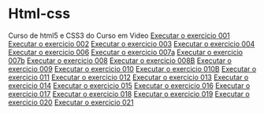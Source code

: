 # Html-css
 Curso de html5 e CSS3 do Curso em Video
<a href= "https://drikasantos89.github.io/Html-css/Exercicios/Ex001/index.html">Executar o exercicio 001</a>
<a href= "https://drikasantos89.github.io/Html-css/Exercicios/Ex002/index.html">Executar o exercicio 002</a>
<a href= "https://drikasantos89.github.io/Html-css/Exercicios/Ex003/index.html">Executar o exercicio 003</a>
<a href= "https://drikasantos89.github.io/Html-css/Exercicios/Ex004/index.html">Executar o exercicio 004</a>
<a href= "https://drikasantos89.github.io/Html-css/Exercicios/Ex006/index.html">Executar o exercicio 006</a>
<a href= "https://drikasantos89.github.io/Html-css/Exercicios/Ex007/html4.html">Executar o exercicio 007a</a>
<a href= "https://drikasantos89.github.io/Html-css/Exercicios/Ex007/html5.html">Executar o exercicio 007b</a>
<a href= "https://drikasantos89.github.io/Html-css/Exercicios/Ex008/Index.html">Executar o exercicio 008</a>
<a href= "https://drikasantos89.github.io/Html-css/Exercicios/Ex008B">Executar o exercicio 008B</a>
<a href= "https://drikasantos89.github.io/Html-css/Exercicios/Ex009/index.html">Executar o exercicio 009</a>
<a href= "https://drikasantos89.github.io/Html-css/Exercicios/Ex010/index.html">Executar o exercicio 010</a>
<a href= "https://drikasantos89.github.io/Html-css/Exercicios/Ex010B/index.html">Executar o exercicio 010B</a>
<a href= "https://drikasantos89.github.io/Html-css/Exercicios/Ex011/index.html">Executar o exercicio 011</a>
<a href= "https://drikasantos89.github.io/Html-css/Exercicios/Ex012/index.html">Executar o exercicio 012</a>
<a href= "https://drikasantos89.github.io/Html-css/Exercicios/Ex013/index.html">Executar o exercicio 013</a>
<a href= "https://drikasantos89.github.io/Html-css/Exercicios/Ex014/index.html">Executar o exercicio 014</a>
<a href= "https://drikasantos89.github.io/Html-css/Exercicios/Ex015/index.html">Executar o exercicio 015</a>
<a href= "https://drikasantos89.github.io/Html-css/Exercicios/Ex016/index.html">Executar o exercicio 016</a>
<a href= "https://drikasantos89.github.io/Html-css/Exercicios/Ex017/index.html">Executar o exercicio 017</a>
<a href= "https://drikasantos89.github.io/Html-css/Exercicios/Ex018/index.html">Executar o exercicio 018</a>
<a href= "https://drikasantos89.github.io/Html-css/Exercicios/Ex019/index.html">Executar o exercicio 019</a>
<a href= "https://drikasantos89.github.io/Html-css/Exercicios/Ex020/index.html">Executar o exercicio 020</a>
<a href= "https://drikasantos89.github.io/Html-css/Exercicios/Ex021/index.html">Executar o exercicio 021</a>

